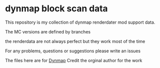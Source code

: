 # dynmap block scan data
This repository is my collection of dynmap renderdater mod support data.

The MC versions are defined by branches

the renderdata are not always perfect but they work most of the time 

For any problems, questions or suggestions please write an issues

The files here are for [Dynmap](https://github.com/webbukkit/dynmap "the dynmap git repository")
Credit the orginal author for the work
